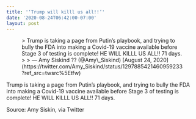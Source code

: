 ```yaml
---
title: '‘Trump will killl us all!!’'
date: '2020-08-24T06:42:00-07:00'
layout: post
---
```


<figure class="wp-block-embed is-type-rich is-provider-twitter wp-block-embed-twitter"><div class="wp-block-embed__wrapper">> Trump is taking a page from Putin’s playbook, and trying to bully the FDA into making a Covid-19 vaccine available before Stage 3 of testing is complete! HE WILL KILLL US ALL!! 71 days. <https://t.co/3Yn0aEFVDF>
> 
> — Amy Siskind ?️‍? (@Amy\_Siskind) [August 24, 2020](https://twitter.com/Amy_Siskind/status/1297885421460959233?ref_src=twsrc%5Etfw)

<script async="" charset="utf-8" src="https://platform.twitter.com/widgets.js"></script></div></figure>Trump is taking a page from Putin’s playbook, and trying to bully the FDA into making a Covid-19 vaccine available before Stage 3 of testing is complete! HE WILL KILLL US ALL!! 71 days.

Source: Amy Siskin, via Twitter